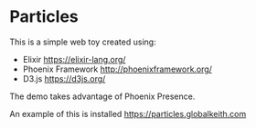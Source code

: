 # Particles

This is a simple web toy created using:

- Elixir https://elixir-lang.org/
- Phoenix Framework http://phoenixframework.org/
- D3.js https://d3js.org/

The demo takes advantage of Phoenix Presence.

An example of this is installed https://particles.globalkeith.com

